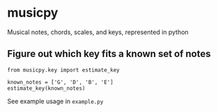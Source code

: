 # musicpy
Musical notes, chords, scales, and keys, represented in python

## Figure out which key fits a known set of notes
```
from musicpy.key import estimate_key

known_notes = ['G', 'D', 'B', 'E']
estimate_key(known_notes)
```

See example usage in `example.py`
